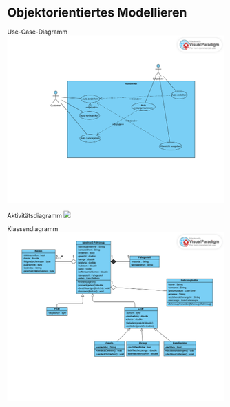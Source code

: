 # Objektorientiertes Modellieren

Use-Case-Diagramm
![](Diagramme/UseCase-Diagramm.png)

Aktivitätsdiagramm
![](Diagramme/Aktivitätsdiagramm.png)

Klassendiagramm
![](Diagramme/Klassendiagramm.png)
